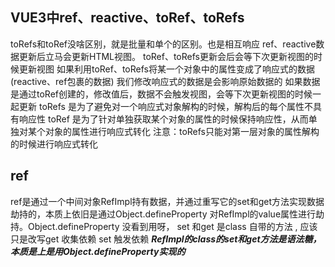 ## VUE3中ref、reactive、toRef、toRefs
toRefs和toRef没啥区别，就是批量和单个的区别。也是相互响应
ref、reactive数据更新后立马会更新HTML视图。
toRef、toRefs更新会后会等下次更新视图的时候更新视图
如果利用toRef、toRefs将某一个对象中的属性变成了响应式的数据(reactive、ref包裹的数据)
我们修改响应式的数据是会影响原始数据的
如果数据是通过toRef创建的，修改值后，数据不会触发视图，会等下次更新视图的时候一起更新
toRefs 是为了避免对一个响应式对象解构的时候，解构后的每个属性不具有响应性
toRef 是为了针对单独获取某个对象的属性的时候保持响应性，从而单独对某个对象的属性进行响应式转化
注意：toRefs只能对第一层对象的属性解构的时候进行响应式转化
## ref
ref是通过一个中间对象RefImpl持有数据，并通过重写它的set和get方法实现数据劫持的，本质上依旧是通过Object.defineProperty 对RefImpl的value属性进行劫持。Object.defineProperty 没看到用呀， set 和get 是class 自带的方法 , 应该只是改写get 收集依赖 set 触发依赖 ***RefImpl的class的set和get方法是语法糖，本质是上是用Object.defineProperty实现的***